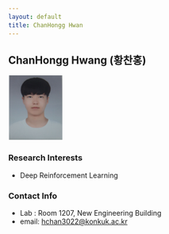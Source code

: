 ```yaml
---
layout: default
title: ChanHongg Hwan
---
```


## ChanHongg Hwang (황찬홍)
<img src="/assets/img/profile/profile_hwangchanhongg.png" width="110px" height="130px" title="profile">

### Research Interests
* Deep Reinforcement Learning


### Contact Info
* Lab : Room 1207, New Engineering Building
* email: hchan3022@konkuk.ac.kr

